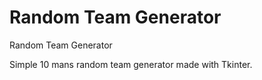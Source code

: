 # Random Team Generator
Random Team Generator

Simple 10 mans random team generator made with Tkinter.
